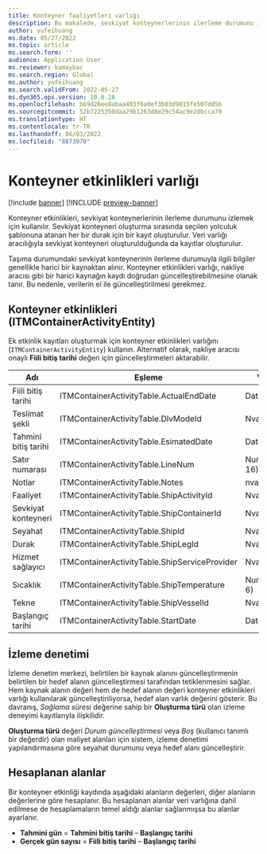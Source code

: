 ```yaml
---
title: Konteyner faaliyetleri varlığı
description: Bu makalede, sevkiyat konteynerlerinin ilerleme durumunu izlemek için kullanılan konteyner etkinlikleri hakkında bilgi sağlanmaktadır.
author: yufeihuang
ms.date: 05/27/2022
ms.topic: article
ms.search.form: ''
audience: Application User
ms.reviewer: kamaybac
ms.search.region: Global
ms.author: yufeihuang
ms.search.validFrom: 2022-05-27
ms.dyn365.ops.version: 10.0.28
ms.openlocfilehash: b69d26ee8abaa403f6a0ef3b03d9015fe507dd5b
ms.sourcegitcommit: 52b7225350daa29b1263d8e29c54ac9e20bcca70
ms.translationtype: HT
ms.contentlocale: tr-TR
ms.lasthandoff: 06/03/2022
ms.locfileid: "8873970"
---
```

# <a name="container-activities-entity"></a>Konteyner etkinlikleri varlığı

[!include [banner](../includes/banner.md)]
[!INCLUDE [preview-banner](../includes/preview-banner.md)]
<!-- KFM: Preview until GA with 10.0.28 -->

Konteyner etkinlikleri, sevkiyat konteynerlerinin ilerleme durumunu izlemek için kullanılır. Sevkiyat konteyneri oluşturma sırasında seçilen yolculuk şablonuna atanan her bir durak için bir kayıt oluşturulur. Veri varlığı aracılığıyla sevkiyat konteyneri oluşturulduğunda da kayıtlar oluşturulur.

Taşıma durumundaki sevkiyat konteynerinin ilerleme durumuyla ilgili bilgiler genellikle harici bir kaynaktan alınır. Konteyner etkinlikleri varlığı, nakliye aracısı gibi bir harici kaynağın kaydı doğrudan güncelleştirebilmesine olanak tanır. Bu nedenle, verilerin el ile güncelleştirilmesi gerekmez.

## <a name="container-activities-itmcontaineractivityentity"></a>Konteyner etkinlikleri (ITMContainerActivityEntity)

Ek etkinlik kayıtları oluşturmak için konteyner etkinlikleri varlığını (`ITMContainerActivityEntity`) kullanın. Alternatif olarak, nakliye aracısı onaylı **Fiili bitiş tarihi** değeri için güncelleştirmeleri aktarabilir.

| Adı | Eşleme | Veri türü | Anahtar | Zorunlu |
|---|---|---|---|---|
| Fiili bitiş tarihi | ITMContainerActivityTable.ActualEndDate | Datetime | No. | No. |
| Teslimat şekli | ITMContainerActivityTable.DlvModeId | Nvarchar(10) | No. | No. |
| Tahmini bitiş tarihi | ITMContainerActivityTable.EsimatedDate | Datetime | No. | No. |
| Satır numarası | ITMContainerActivityTable.LineNum | Numeric(32, 16) | **Evet** | No. |
| Notlar | ITMContainerActivityTable.Notes | nvarchar(MAX) | No. | No. |
| Faaliyet | ITMContainerActivityTable.ShipActivityId | Nvarchar(10) | No. | **Evet** |
| Sevkiyat konteyneri | ITMContainerActivityTable.ShipContainerId | Nvarchar(20) | **Evet** | **Evet** |
| Seyahat | ITMContainerActivityTable.ShipId | Nvarchar(20) | **Evet** | **Evet** |
| Durak | ITMContainerActivityTable.ShipLegId | Nvarchar(20) | No. | **Evet** |
| Hizmet sağlayıcı | ITMContainerActivityTable.ShipServiceProvider | Nvarchar(20) | No. | No. |
| Sıcaklık | ITMContainerActivityTable.ShipTemperature | Numeric(32, 6) | No. | No. |
| Tekne | ITMContainerActivityTable.ShipVesselId | Nvarchar(20) | No. | No. |
| Başlangıç tarihi | ITMContainerActivityTable.StartDate | Datetime | No. | No. |

## <a name="tracking-control"></a>İzleme denetimi

İzleme denetim merkezi, belirtilen bir kaynak alanını güncelleştirmenin belirtilen bir hedef alanın güncelleştirmesi tarafından tetiklenmesini sağlar. Hem kaynak alanın değeri hem de hedef alanın değeri konteyner etkinlikleri varlığı kullanılarak güncelleştiriliyorsa, hedef alan varlık değerini gösterir. Bu davranış, *Sağlama süresi* değerine sahip bir **Oluşturma türü** olan izleme deneyimi kayıtlarıyla ilişkilidir.

**Oluşturma türü** değeri *Durum güncelleştirmesi* veya *Boş* (kullanıcı tanımlı bir değerdir) olan maliyet alanları için sistem, izleme denetimi yapılandırmasına göre seyahat durumunu veya hedef alanı güncelleştirir.

## <a name="calculated-fields"></a>Hesaplanan alanlar

Bir konteyner etkinliği kaydında aşağıdaki alanların değerleri, diğer alanların değerlerine göre hesaplanır. Bu hesaplanan alanlar veri varlığına dahil edilmese de hesaplamaların temel aldığı alanlar sağlanmışsa bu alanlar ayarlanır.

- **Tahmini gün** = **Tahmini bitiş tarihi** – **Başlangıç tarihi**
- **Gerçek gün sayısı** = **Fiili bitiş tarihi** – **Başlangıç tarihi**
